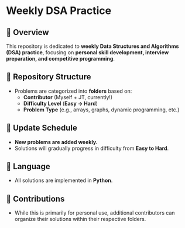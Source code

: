 # Weekly DSA Practice  

## 📌 Overview  
This repository is dedicated to **weekly Data Structures and Algorithms (DSA) practice**, focusing on **personal skill development, interview preparation, and competitive programming**.  

## 📂 Repository Structure  
- Problems are categorized into **folders** based on:  
  - **Contributor** (Myself + JT, currently!)
  - **Difficulty Level** (**Easy → Hard**)  
  - **Problem Type** (e.g., arrays, graphs, dynamic programming, etc.)  

## 🔄 Update Schedule  
- **New problems are added weekly.**  
- Solutions will gradually progress in difficulty from **Easy to Hard**.  

## 🐍 Language  
- All solutions are implemented in **Python**.  

## 🚀 Contributions  
- While this is primarily for personal use, additional contributors can organize their solutions within their respective folders.  

